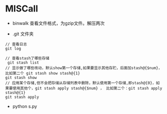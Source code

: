 
# MISCall

* binwalk 查看文件格式，为gzip文件。解压两次

* .git 文件夹
``` 
// 查看日志
git log

// 查看stash了哪些存储
 git stash list
// 显示做了哪些改动，默认show第一个存储,如果要显示其他存贮，后面加stash@{$num}，比如第二个 git stash show stash@{1}
git stash show
// 应用某个存储,但不会把存储从存储列表中删除，默认使用第一个存储,即stash@{0}，如果要使用其他个，git stash apply stash@{$num} ， 比如第二个：git stash apply stash@{1} 
git stash apply
```

* python s.py